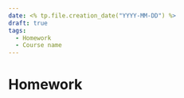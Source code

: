 ```yaml
---
date: <% tp.file.creation_date("YYYY-MM-DD") %>
draft: true
tags:
  - Homework
  - Course name
---
```


# Homework